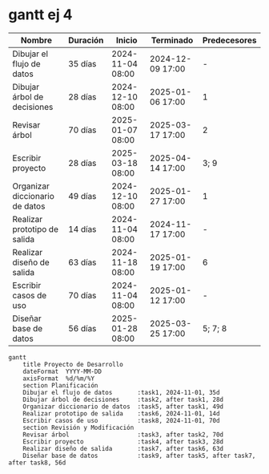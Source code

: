 # gantt ej 4
| Nombre                        | Duración | Inicio           | Terminado       | Predecesores |
|-------------------------------|----------|------------------|-----------------|--------------|
| Dibujar el flujo de datos     | 35 días  | 2024-11-04 08:00 | 2024-12-09 17:00 | -            |
| Dibujar árbol de decisiones   | 28 días  | 2024-12-10 08:00 | 2025-01-06 17:00 | 1            |
| Revisar árbol                 | 70 días  | 2025-01-07 08:00 | 2025-03-17 17:00 | 2            |
| Escribir proyecto             | 28 días  | 2025-03-18 08:00 | 2025-04-14 17:00 | 3; 9         |
| Organizar diccionario de datos| 49 días  | 2024-12-10 08:00 | 2025-01-27 17:00 | 1            |
| Realizar prototipo de salida  | 14 días  | 2024-11-04 08:00 | 2024-11-17 17:00 | -            |
| Realizar diseño de salida     | 63 días  | 2024-11-18 08:00 | 2025-01-19 17:00 | 6            |
| Escribir casos de uso         | 70 días  | 2024-11-04 08:00 | 2025-01-12 17:00 | -            |
| Diseñar base de datos         | 56 días  | 2025-01-28 08:00 | 2025-03-25 17:00 | 5; 7; 8      |

```mermaid
gantt
    title Proyecto de Desarrollo
    dateFormat  YYYY-MM-DD
    axisFormat  %d/%m/%Y
    section Planificación
    Dibujar el flujo de datos       :task1, 2024-11-01, 35d
    Dibujar árbol de decisiones     :task2, after task1, 28d
    Organizar diccionario de datos  :task5, after task1, 49d
    Realizar prototipo de salida    :task6, 2024-11-01, 14d
    Escribir casos de uso           :task8, 2024-11-01, 70d
    section Revisión y Modificación
    Revisar árbol                   :task3, after task2, 70d
    Escribir proyecto               :task4, after task3, 28d
    Realizar diseño de salida       :task7, after task6, 63d
    Diseñar base de datos           :task9, after task5, after task7, after task8, 56d

